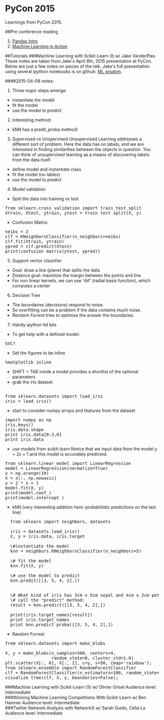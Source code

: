 # PyCon 2015
Learnings from PyCon 2015.

##Pre conference reading

1.  [Pandas Intro](http://pandas.pydata.org/pandas-docs/version/0.15.2/10min.html)
2.  [Machine Learning in Action](http://www.manning.com/pharrington/)

##Tutorials
###Machine Learning with Scikit-Learn (I) w/ Jake VanderPlas
These notes are taken from Jake's April 8th, 2015 presentation at PyCon.
Below are just a few notes on pieces of the talk. Jake's full presentation using several ipython notebooks is on github: [ML wisdom](https://github.com/jakevdp/sklearn_pycon2015).

####2015-04-08 notes:  
1. Three major steps emerge:  
  *  instantiate the model
  *  fit the model
  *  use the model to predict    

2. Interesting method:  
  *  kNN has a predit_proba method!

3. Supervised vs Unspervised
Unsupervised Learning addresses a different sort of problem. Here the data has no labels, and we are interested in finding similarities between the objects in question. You can think of unsupervised learning as a means of discovering labels from the data itself.
  - define model and instantiate class
  - fit the model (no lables)
  - use the model to predict

4. Model validation
  - Split the data into training vs test
<pre>
from sklearn.cross_validation import train_test_split
Xtrain, Xtest, ytrain, ytest = train_test_split(X, y)
</pre>
  - Confusion Matrix:
<pre>
neibs = 2
clf = KNeighborsClassifier(n_neighbors=neibs)
clf.fit(Xtrain, ytrain)
ypred = clf.predict(Xtest)
print(confusion_matrix(ytest, ypred))
</pre>

5. Support vector classifier
  - Goal: draw a line (plane) that splits the data
  - Distance goal: maximize the margin between the points and line 
  - For non linear kernels, we can use 'rbf' (radial basis function),
    which computes a center  

6. Decision Tree 
  - The boundaries (decisions) respond to noise.
  - So overfitting can be a problem if the data contains much noise.
  - *Random Forrest* tries to optimize the answer the boundaries.

7. Handy ipython tid bits  
  - To get help with a defined model:
<pre>
SVC?
</pre>
  - Set the figures to be inline  
<pre>
%matplotlib inline
</pre>
  - SHIFT + TAB inside a model provides a shortlist of the optional paramaters  
  - grab the iris dataset
<pre> 
from sklearn.datasets import load_iris 
iris = load_iris()
</pre>
- start to consider numpy arrays and features from the dataset  
<pre>
import numpy as np  
iris.keys()
iris.data.shape
print iris.data[0:3,0]  
print iris.data  
</pre>
- use models from scikit-learn
Notice that we input data from the model y = 2x + 1 and this model is
accurately predicted.
<pre>
from sklearn.linear_model import LinearRegression
model = LinearRegression(normalize=True)
x = np.arange(10)
X = x[:, np.newaxis]
y = 2 * x + 1
model.fit(X, y)
print(model.coef_)
print(model.intercept_)
</pre>

- kNN (very interesting addition here: probabilistic predictions on the
  last line)
<pre>
  from sklearn import neighbors, datasets

  iris = datasets.load_iris()
  X, y = iris.data, iris.target

  \#instantiate the model
  knn = neighbors.KNeighborsClassifier(n_neighbors=5)

  \# fit the model
  knn.fit(X, y)

  \# use the model to predict
  knn.predit([[3, 5, 4, 2],])


  \# What kind of iris has 3cm x 5cm sepal and 4cm x 2cm petal?
  \# call the "predict" method:
  result = knn.predict([[3, 5, 4, 2],])

  print(iris.target_names[result])
  print iris.target_names
  print knn.predict_proba([[3, 5, 4, 2],])
</pre>

- Random Forrest
<pre>
from sklearn.datasets import make_blobs

X, y = make_blobs(n_samples=300, centers=4,
                  random_state=0, cluster_std=1.0)
plt.scatter(X[:, 0], X[:, 1], c=y, s=50, cmap='rainbow');
from sklearn.ensemble import RandomForestClassifier
clf = RandomForestClassifier(n_estimators=100, random_state=0)
visualize_tree(clf, X, y, boundaries=False);
</pre>

###Machine Learning with Scikit-Learn (II) w/ Olivier Grisel
Audience level: Intermediate  
###Winning Machine Learning Competitions With Scikit-Learn w/ Ben Hamner
Audience level: Intermediate  
###Twitter Network Analysis with NetworkX w/ Sarah Guido, Celia La
Audience level: Intermediate  



